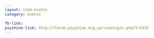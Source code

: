 ```yaml
---
layout: item-events
category: events

fb-link: 
psyshine-link: http://forum.psyshine.org.ua/viewtopic.php?t=5435
---
```


